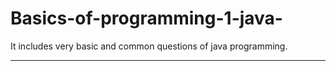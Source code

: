 # Basics-of-programming-1-java-
It includes very basic and common questions of java programming.
************************************************************************************************************************************************
